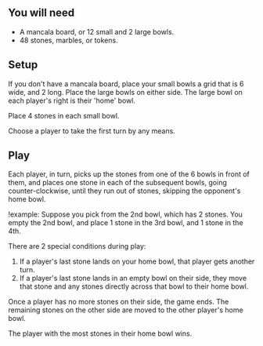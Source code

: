 ## You will need
- A mancala board, or 12 small and 2 large bowls.
- 48 stones, marbles, or tokens.

## Setup
If you don't have a mancala board, place your small bowls a grid that is 6 wide, and 2 long. Place the large bowls on either side. The large bowl on each player's right is their 'home' bowl.

Place 4 stones in each small bowl.

Choose a player to take the first turn by any means.

## Play
Each player, in turn, picks up the stones from one of the 6 bowls in front of them, and places one stone in each of the subsequent bowls, going counter-clockwise, until they run out of stones, skipping the opponent's home bowl.

!example: Suppose you pick from the 2nd bowl, which has 2 stones. You empty the 2nd bowl, and place 1 stone in the 3rd bowl, and 1 stone in the 4th.

There are 2 special conditions during play:

1. If a player's last stone lands on your home bowl, that player gets another turn.
2. If a player's last stone lands in an empty bowl on their side, they move that stone and any stones directly across that bowl to their home bowl.

Once a player has no more stones on their side, the game ends. The remaining stones on the other side are moved to the other player's home bowl.

The player with the most stones in their home bowl wins.
